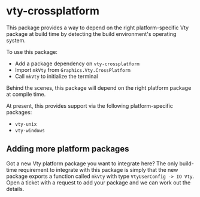vty-crossplatform
=================

This package provides a way to depend on the right platform-specific Vty
package at build time by detecting the build environment's operating
system.

To use this package:

* Add a package dependency on `vty-crossplatform`
* Import `mkVty` from `Graphics.Vty.CrossPlatform`
* Call `mkVty` to initialize the terminal

Behind the scenes, this package will depend on the right platform
package at compile time.

At present, this provides support via the following platform-specific
packages:

* `vty-unix`
* `vty-windows`

Adding more platform packages
-----------------------------

Got a new Vty platform package you want to integrate here? The only
build-time requirement to integrate with this package is simply that the
new package exports a function called `mkVty` with type `VtyUserConfig
-> IO Vty`. Open a ticket with a request to add your package and we can
work out the details.
